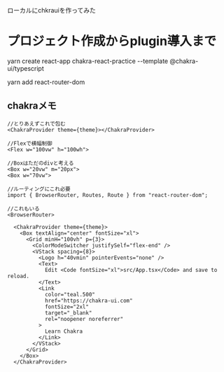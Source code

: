 ローカルにchkrauiを作ってみた

# プロジェクト作成からplugin導入まで
yarn create react-app chakra-react-practice --template @chakra-ui/typescript

yarn add react-router-dom

## chakraメモ

```
//とりあえずこれで包む
<ChakraProvider theme={theme}></ChakraProvider>

//Flexで横幅制御
<Flex w="100vw" h="100wh">

//Boxはただのdivと考える
<Box w="20vw" m="20px">
<Box w="70vw">

//ルーティングにこれ必要
import { BrowserRouter, Routes, Route } from "react-router-dom";

//これもいる
<BrowserRouter>

  <ChakraProvider theme={theme}>
    <Box textAlign="center" fontSize="xl">
      <Grid minH="100vh" p={3}>
        <ColorModeSwitcher justifySelf="flex-end" />
        <VStack spacing={8}>
          <Logo h="40vmin" pointerEvents="none" />
          <Text>
            Edit <Code fontSize="xl">src/App.tsx</Code> and save to reload.
          </Text>
          <Link
            color="teal.500"
            href="https://chakra-ui.com"
            fontSize="2xl"
            target="_blank"
            rel="noopener noreferrer"
          >
            Learn Chakra
          </Link>
        </VStack>
      </Grid>
    </Box>
  </ChakraProvider>

```